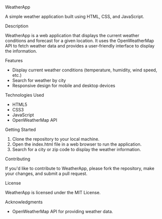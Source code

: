 
WeatherApp

A simple weather application built using HTML, CSS, and JavaScript.

Description

WeatherApp is a web application that displays the current weather conditions and forecast for a given location. It uses the OpenWeatherMap API to fetch weather data and provides a user-friendly interface to display the information.

Features

- Display current weather conditions (temperature, humidity, wind speed, etc.)
- Search for weather by city 
- Responsive design for mobile and desktop devices

Technologies Used

- HTML5
- CSS3 
- JavaScript 
- OpenWeatherMap API

Getting Started

1. Clone the repository to your local machine.
2. Open the index.html file in a web browser to run the application.
3. Search for a city or zip code to display the weather information.

Contributing

If you'd like to contribute to WeatherApp, please fork the repository, make your changes, and submit a pull request.

License

WeatherApp is licensed under the MIT License.

Acknowledgments

- OpenWeatherMap API for providing weather data.

